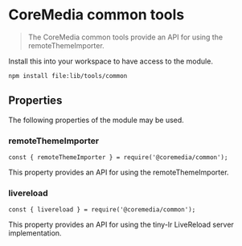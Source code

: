 # CoreMedia common tools

> The CoreMedia common tools provide an API for using the remoteThemeImporter.

Install this into your workspace to have access to the module.

```shell
npm install file:lib/tools/common
```

## Properties

The following properties of the module may be used.

### remoteThemeImporter

```shell
const { remoteThemeImporter } = require('@coremedia/common');
```

This property provides an API for using the remoteThemeImporter. 

### livereload

```shell
const { livereload } = require('@coremedia/common');
```

This property provides an API for using the tiny-lr LiveReload server implementation. 
